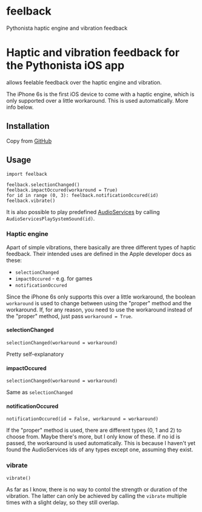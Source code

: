 # feelback
Pythonista haptic engine and vibration feedback

# Haptic and vibration feedback for the Pythonista iOS app
allows feelable feedback over the haptic engine and vibration.

The iPhone 6s is the first iOS device to come with a haptic engine, which is only supported over a little workaround. This is used automatically. More info below.

## Installation
Copy from [GitHub](https://github.com/Dr1zz3l/feelback)

## Usage

    import feelback
    
    feelback.selectionChanged()
    feelback.impactOccured(workaround = True)
    for id in range (0, 3): feelback.notificationOccured(id)
    feelback.vibrate()
It is also possible to play predefined [AudioServices](https://iphonedevwiki.net/index.php/AudioServices) by calling `AudioServicesPlaySystemSound(id)`.

### Haptic engine
Apart of simple vibrations, there basically are three different types of haptic feedback. Their intended uses are defined in the Apple developer docs as these:
- `selectionChanged` 
- `impactOccured` - e.g. for games
- `notificationOccured`

Since the iPhone 6s only supports this over a little workaround, the boolean `workaround` is used to change between using the "proper" method and the workaround.
If, for any reason, you need to use the workaround instead of the "proper" method, just pass `workaround = True`.

#### selectionChanged

    selectionChanged(workaround = workaround)
Pretty self-explanatory

#### impactOccured
    selectionChanged(workaround = workaround)
Same as `selectionChanged`

#### notificationOccured
    notificationOccured(id = False, workaround = workaround)
If the "proper" method is used, there are different types (0, 1 and 2) to choose from. Maybe there's more, but I only know of these. if no id is passed, the workaround is used automatically. This is because I haven't yet found the AudioServices ids of any types except one, assuming they exist.

### vibrate
    vibrate()
As far as I know, there is no way to contol the strength or duration of the vibration. The latter can only be achieved by calling the `vibrate` multiple times with a slight delay, so they still overlap.


